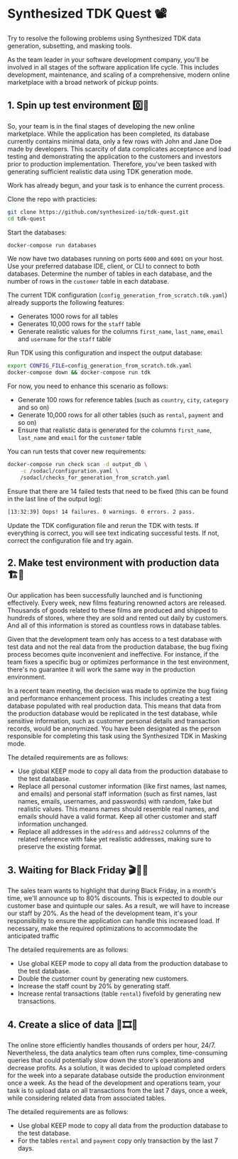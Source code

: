 # Synthesized TDK Quest 📽️

Try to resolve the following problems using Synthesized TDK data generation, subsetting, and masking tools.

As the team leader in your software development company, you'll be involved in all stages of the software application life cycle. This includes development, maintenance, and scaling of a comprehensive, modern online marketplace with a broad network of pickup points.

## 1. Spin up test environment 0️⃣🧪

So, your team is in the final stages of developing the new online marketplace. While the application has been completed, its database currently contains minimal data, only a few rows with John and Jane Doe made by developers. This scarcity of data complicates acceptance and load testing and demonstrating the application to the customers and investors prior to production implementation. Therefore, you've been tasked with generating sufficient realistic data using TDK generation mode.

Work has already begun, and your task is to enhance the current process.

Clone the repo with practicies:
```bash
git clone https://github.com/synthesized-io/tdk-quest.git
cd tdk-quest
```

Start the databases:

```bash
docker-compose run databases
```

We now have two databases running on ports `6000` and `6001` on your host.
Use your preferred database IDE, client, or CLI to connect to both databases. Determine the number of tables in each database, and the number of rows in the `customer` table in each database.

The current TDK configuration (`config_generation_from_scratch.tdk.yaml`) already supports the following features:

- Generates 1000 rows for all tables
- Generates 10,000 rows for the `staff` table
- Generate realistic values for the columns `first_name`, `last_name`, `email` and `username` for the `staff` table

Run TDK using this configuration and inspect the output database:

```bash
export CONFIG_FILE=config_generation_from_scratch.tdk.yaml
docker-compose down && docker-compose run tdk
```

For now, you need to enhance this scenario as follows:

- Generate 100 rows for reference tables (such as `country`, `city`, `category` and so on)
- Generate 10,000 rows for all other tables (such as `rental`, `payment` and so on)
- Ensure that realistic data is generated for the columns `first_name`, `last_name` and `email` for the `customer` table

You can run tests that cover new requirements:

```bash
docker-compose run check scan -d output_db \
    -c /sodacl/configuration.yaml \
    /sodacl/checks_for_generation_from_scratch.yaml
```

Ensure that there are 14 failed tests that need to be fixed (this can be found in the last line of the output log):

```bash
[13:32:39] Oops! 14 failures. 0 warnings. 0 errors. 2 pass.
```

Update the TDK configuration file and rerun the TDK with tests. If everything is correct, you will see text indicating successful tests. If not, correct the configuration file and try again.

## 2. Make test environment with production data 🏗️💽

Our application has been successfully launched and is functioning effectively. Every week, new films featuring renowned actors are released. Thousands of goods related to these films are produced and shipped to hundreds of stores, where they are sold and rented out daily by customers. And all of this information is stored as countless rows in database tables.

Given that the development team only has access to a test database with test data and not the real data from the production database, the bug fixing process becomes quite inconvenient and ineffective. For instance, if the team fixes a specific bug or optimizes performance in the test environment, there's no guarantee it will work the same way in the production environment.

In a recent team meeting, the decision was made to optimize the bug fixing and performance enhancement process. This includes creating a test database populated with real production data. This means that data from the production database would be replicated in the test database, while sensitive information, such as customer personal details and transaction records, would be anonymized. You have been designated as the person responsible for completing this task using the Synthesized TDK in Masking mode.

The detailed requirements are as follows:

- Use global KEEP mode to copy all data from the production database to the test database.
- Replace all personal customer information (like first names, last names, and emails) and personal staff information (such as first names, last names, emails, usernames, and passwords) with random, fake but realistic values. This means names should resemble real names, and emails should have a valid format. Keep all other customer and staff information unchanged.
- Replace all addresses in the `address` and `address2` columns of the related reference with fake yet realistic addresses, making sure to preserve the existing format.

## 3. **Waiting for Black Friday** 🎬🎁🖤

The sales team wants to highlight that during Black Friday, in a month's time, we'll announce up to 80% discounts. This is expected to double our customer base and quintuple our sales. As a result, we will have to increase our staff by 20%. As the head of the development team, it's your responsibility to ensure the application can handle this increased load. If necessary, make the required optimizations to accommodate the anticipated traffic

The detailed requirements are as follows:

- Use global KEEP mode to copy all data from the production database to the test database.
- Double the customer count by generating new customers.
- Increase the staff count by 20% by generating staff.
- Increase rental transactions (table `rental`) fivefold by generating new transactions.

## 4. Create a slice of data 🔪🎞️🔪

The online store efficiently handles thousands of orders per hour, 24/7. Nevertheless, the data analytics team often runs complex, time-consuming queries that could potentially slow down the store's operations and decrease profits. As a solution, it was decided to upload completed orders for the week into a separate database outside the production environment once a week. As the head of the development and operations team, your task is to upload data on all transactions from the last 7 days, once a week, while considering related data from associated tables.

The detailed requirements are as follows:

- Use global KEEP mode to copy all data from the production database to the test database.
- For the tables `rental` and `payment` copy only transaction by the last 7 days.
